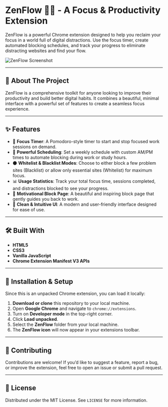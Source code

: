 # ZenFlow 🧘‍♂️ - A Focus & Productivity Extension

ZenFlow is a powerful Chrome extension designed to help you reclaim your focus in a world full of digital distractions. Use the focus timer, create automated blocking schedules, and track your progress to eliminate distracting websites and find your flow.

![ZenFlow Screenshot]("https://github.com/user-attachments/assets/a5d8b6be-ef43-47f0-be11-3923bc720b0e")

---

## 📖 About The Project

ZenFlow is a comprehensive toolkit for anyone looking to improve their productivity and build better digital habits. It combines a beautiful, minimal interface with a powerful set of features to create a seamless focus experience.

---

## ✨ Features

- 🎯 **Focus Timer**: A Pomodoro-style timer to start and stop focused work sessions on demand.  
- 📅 **Powerful Scheduling**: Set a weekly schedule with custom AM/PM times to automate blocking during work or study hours.  
- ⚫ **Whitelist & Blacklist Modes**: Choose to either block a few problem sites (Blacklist) or allow only essential sites (Whitelist) for maximum focus.  
- 📊 **Usage Statistics**: Track your total focus time, sessions completed, and distractions blocked to see your progress.  
- 🌱 **Motivational Block Page**: A beautiful and inspiring block page that gently guides you back to work.  
- 🧩 **Clean & Intuitive UI**: A modern and user-friendly interface designed for ease of use.  

---

## 🛠️ Built With

- **HTML5**  
- **CSS3**  
- **Vanilla JavaScript**  
- **Chrome Extension Manifest V3 APIs**

---

## 🚀 Installation & Setup

Since this is an unpacked Chrome extension, you can load it locally:

1. **Download or clone** this repository to your local machine.  
2. Open **Google Chrome** and navigate to `chrome://extensions`.  
3. Turn on **Developer mode** in the top-right corner.  
4. Click **Load unpacked**.  
5. Select the **ZenFlow** folder from your local machine.  
6. The **ZenFlow icon** will now appear in your extensions toolbar.  

---

## 🌟 Contributing

Contributions are welcome! If you’d like to suggest a feature, report a bug, or improve the extension, feel free to open an issue or submit a pull request.

---

## 📜 License

Distributed under the MIT License. See `LICENSE` for more information.
